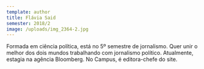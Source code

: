 ```yaml
---
template: author
title: Flávia Said
semester: 2018/2
image: /uploads/img_2364-2.jpg
---
```

Formada em ciência política, está no 5º semestre de jornalismo. Quer unir o melhor dos dois mundos trabalhando com jornalismo político. Atualmente, estagia na agência Bloomberg. No Campus, é editora-chefe do site.
